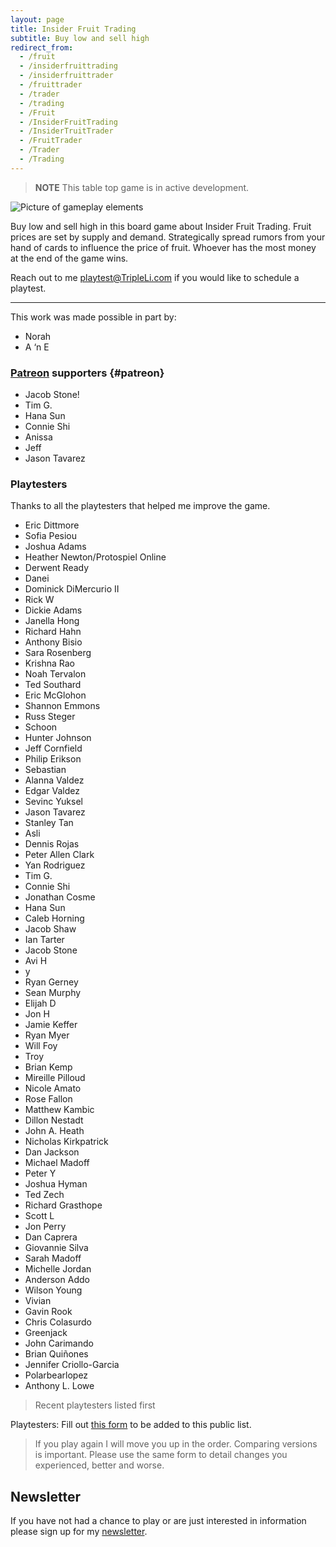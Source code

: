 ```yaml
---
layout: page
title: Insider Fruit Trading
subtitle: Buy low and sell high
redirect_from:
  - /fruit
  - /insiderfruittrading
  - /insiderfruittrader
  - /fruittrader
  - /trader
  - /trading
  - /Fruit
  - /InsiderFruitTrading
  - /InsiderTruitTrader
  - /FruitTrader
  - /Trader
  - /Trading
---
```


> **NOTE** 
> This table top game is in active development. 

![Picture of gameplay elements](/assets/img/Insider-Fruit-Trading_Game-pieces2.JPG)

Buy low and sell high in this board game about Insider Fruit Trading. Fruit prices are set by supply and demand. Strategically spread rumors from your hand of cards to influence the price of fruit. Whoever has the most money at the end of the game wins.

Reach out to me <playtest@TripleLi.com> if you would like to schedule a playtest.

___
This work was made possible in part by:

* Norah
* A ‘n E

### [Patreon](https://patreon.com/TripleLi) supporters {#patreon}

* Jacob Stone!
* Tim G.
* Hana Sun
* Connie Shi
* Anissa
* Jeff
* Jason Tavarez

### Playtesters

Thanks to all the playtesters that helped me improve the game.

* Eric Dittmore
* Sofia Pesiou
* Joshua Adams
* Heather Newton/Protospiel Online
* Derwent Ready
* Danei
* Dominick DiMercurio II
* Rick W
* Dickie Adams
* Janella Hong
* Richard Hahn
* Anthony Bisio
* Sara Rosenberg
* Krishna Rao
* Noah Tervalon
* Ted Southard
* Eric McGlohon 
* Shannon Emmons
* Russ Steger
* Schoon
* Hunter Johnson
* Jeff Cornfield
* Philip Erikson 
* Sebastian
* Alanna Valdez
* Edgar Valdez
* Sevinc Yuksel
* Jason Tavarez
* Stanley Tan
* Asli
* Dennis Rojas
* Peter Allen Clark
* Yan Rodriguez
* Tim G.
* Connie Shi
* Jonathan Cosme
* Hana Sun
* Caleb Horning
* Jacob Shaw
* Ian Tarter
* Jacob Stone
* Avi H
* y
* Ryan Gerney
* Sean Murphy
* Elijah D
* Jon H
* Jamie Keffer
* Ryan Myer
* Will Foy
* Troy
* Brian Kemp
* Mireille Pilloud
* Nicole Amato
* Rose Fallon
* Matthew Kambic
* Dillon Nestadt
* John A. Heath
* Nicholas Kirkpatrick
* Dan Jackson
* Michael Madoff
* Peter Y
* Joshua Hyman
* Ted Zech
* Richard Grasthope
* Scott L
* Jon Perry
* Dan Caprera 
* Giovannie Silva
* Sarah Madoff
* Michelle Jordan 
* Anderson Addo
* Wilson Young
* Vivian
* Gavin Rook
* Chris Colasurdo
* Greenjack
* John Carimando
* Brian Quiñones
* Jennifer Criollo-Garcia 
* Polarbearlopez 
* Anthony L. Lowe

> Recent playtesters listed first

Playtesters: Fill out [this form](https://forms.gle/fdDuG1Amtx1wXTn28) to be added to this public list. 
> If you play again I will move you up in the order. Comparing versions is important. Please use the same form to detail changes you experienced, better and worse. 

## Newsletter

If you have not had a chance to play or are just interested in information please sign up for my [newsletter](https://tripleli.com/newsletter).
